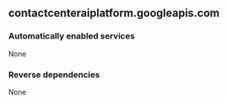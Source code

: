 ## contactcenteraiplatform.googleapis.com

### Automatically enabled services

None

### Reverse dependencies

None
